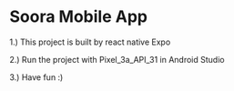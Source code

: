 # Soora Mobile App

1.) This project is built by react native Expo

2.) Run the project with Pixel_3a_API_31  in Android Studio

3.) Have fun :)